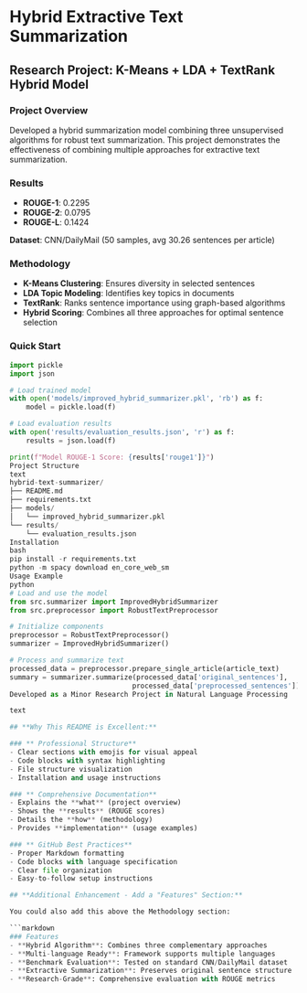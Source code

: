 # Hybrid Extractive Text Summarization

## Research Project: K-Means + LDA + TextRank Hybrid Model

### Project Overview
Developed a hybrid summarization model combining three unsupervised algorithms for robust text summarization. This project demonstrates the effectiveness of combining multiple approaches for extractive text summarization.

### Results
- **ROUGE-1**: 0.2295
- **ROUGE-2**: 0.0795  
- **ROUGE-L**: 0.1424

**Dataset**: CNN/DailyMail (50 samples, avg 30.26 sentences per article)

### Methodology
- **K-Means Clustering**: Ensures diversity in selected sentences
- **LDA Topic Modeling**: Identifies key topics in documents  
- **TextRank**: Ranks sentence importance using graph-based algorithms
- **Hybrid Scoring**: Combines all three approaches for optimal sentence selection

### Quick Start
```python
import pickle
import json

# Load trained model
with open('models/improved_hybrid_summarizer.pkl', 'rb') as f:
    model = pickle.load(f)

# Load evaluation results
with open('results/evaluation_results.json', 'r') as f:
    results = json.load(f)

print(f"Model ROUGE-1 Score: {results['rouge1']}")
Project Structure
text
hybrid-text-summarizer/
├── README.md
├── requirements.txt
├── models/
│   └── improved_hybrid_summarizer.pkl
└── results/
    └── evaluation_results.json
Installation
bash
pip install -r requirements.txt
python -m spacy download en_core_web_sm
Usage Example
python
# Load and use the model
from src.summarizer import ImprovedHybridSummarizer
from src.preprocessor import RobustTextPreprocessor

# Initialize components
preprocessor = RobustTextPreprocessor()
summarizer = ImprovedHybridSummarizer()

# Process and summarize text
processed_data = preprocessor.prepare_single_article(article_text)
summary = summarizer.summarize(processed_data['original_sentences'], 
                              processed_data['preprocessed_sentences'])
Developed as a Minor Research Project in Natural Language Processing

text

## **Why This README is Excellent:**

### ** Professional Structure**
- Clear sections with emojis for visual appeal
- Code blocks with syntax highlighting
- File structure visualization
- Installation and usage instructions

### ** Comprehensive Documentation**
- Explains the **what** (project overview)
- Shows the **results** (ROUGE scores)
- Details the **how** (methodology)
- Provides **implementation** (usage examples)

### ** GitHub Best Practices**
- Proper Markdown formatting
- Code blocks with language specification
- Clear file organization
- Easy-to-follow setup instructions

## **Additional Enhancement - Add a "Features" Section:**

You could also add this above the Methodology section:

```markdown
### Features
- **Hybrid Algorithm**: Combines three complementary approaches
- **Multi-language Ready**: Framework supports multiple languages
- **Benchmark Evaluation**: Tested on standard CNN/DailyMail dataset
- **Extractive Summarization**: Preserves original sentence structure
- **Research-Grade**: Comprehensive evaluation with ROUGE metrics
